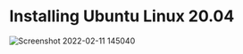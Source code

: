 # Installing Ubuntu Linux 20.04
![Screenshot 2022-02-11 145040](https://user-images.githubusercontent.com/55657279/153555414-72f3999b-77d7-4e12-9124-9cdc6f59b3fb.png)

